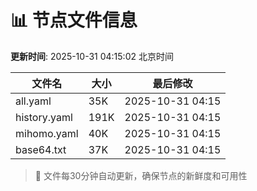 # 📊 节点文件信息

**更新时间**: 2025-10-31 04:15:02 北京时间

| 文件名 | 大小 | 最后修改 |
|--------|------|----------|
| all.yaml | 35K | 2025-10-31 04:15 |
| history.yaml | 191K | 2025-10-31 04:15 |
| mihomo.yaml | 40K | 2025-10-31 04:15 |
| base64.txt | 37K | 2025-10-31 04:15 |

> 🔄 文件每30分钟自动更新，确保节点的新鲜度和可用性
